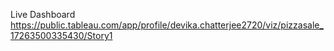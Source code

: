 Live Dashboard
https://public.tableau.com/app/profile/devika.chatterjee2720/viz/pizzasale_17263500335430/Story1
